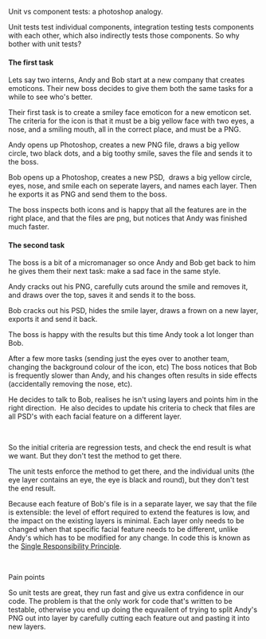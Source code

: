 Unit vs component tests: a photoshop analogy.


Unit tests test individual components, integration testing tests components with each other, which also indirectly tests those components. So why bother with unit tests?
<h4>The first task</h4>
Lets say two interns, Andy and Bob start at a new company that creates emoticons. Their new boss decides to give them both the same tasks for a while to see who's better.

Their first task is to create a smiley face emoticon for a new emoticon set. The criteria for the icon is that it must be a big yellow face with two eyes, a nose, and a smiling mouth, all in the correct place, and must be a PNG.

Andy opens up Photoshop, creates a new PNG file, draws a big yellow circle, two black dots, and a big toothy smile, saves the file and sends it to the boss.

Bob opens up a Photoshop, creates a new PSD,&nbsp; draws a big yellow circle, eyes, nose, and smile each on seperate layers, and names each layer. Then he exports it as PNG and send them to the boss.

The boss inspects both icons and is happy that all the features are in the right place, and that the files are png, but notices that Andy was finished much faster.
<h4>The second task</h4>
The boss is a bit of a micromanager so once Andy and Bob get back to him he gives them their next task: make a sad face in the same style.

Andy cracks out his PNG, carefully cuts around the smile and removes it, and draws over the top, saves it and sends it to the boss.

Bob cracks out his PSD, hides the smile layer, draws a frown on a new layer, exports it and send it back.

The boss is happy with the results but this time Andy took a lot longer than Bob.

After a few more tasks (sending just the eyes over to another team, changing the background colour of the icon, etc) The boss notices that&nbsp;Bob is frequently slower than Andy, and his changes often results in side effects (accidentally removing the nose, etc).

He decides to talk to Bob, realises he isn't using layers and points him in the right direction.&nbsp;&nbsp;He also decides to update his criteria to check that files are all PSD's with each facial feature on a different layer.

&nbsp;

So the initial criteria are regression tests, and check the end result is what we want. But they don't test the method to get there.

The unit tests enforce the method to get there, and the individual units (the eye layer contains an eye, the eye is black and round), but they don't test the end result.

Because each feature of Bob's file is in a separate layer, we say that the file is extensible: the level of effort required to extend the features is low, and the impact on the existing layers is minimal. Each layer only needs to be changed when that specific facial feature needs to be different, unlike Andy's which has to be modified for any change. In code this is known as the&nbsp;<a href="https://en.wikipedia.org/wiki/Single_responsibility_principle">Single Responsibility Principle</a>.

&nbsp;

Pain points

So unit tests are great, they run fast and give us extra confidence in our code. The problem is that the only work for code that's written to be testable, otherwise you end up doing the equvailent of trying to split Andy's PNG out into layer by carefully cutting each feature out and pasting it into new layers.

&nbsp;